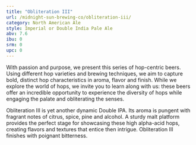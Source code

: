 ```yaml
---
title: "Obliteration III"
url: /midnight-sun-brewing-co/obliteration-iii/
category: North American Ale
style: Imperial or Double India Pale Ale
abv: 7.6
ibu: 0
srm: 0
upc: 0
---
```

With passion and purpose, we present this series of hop-centric beers. Using different hop varieties and brewing techniques, we aim to capture bold, distinct hop characteristics in aroma, flavor and finish. While we explore the
world of hops, we invite you to learn along with us: these beers offer an incredible opportunity to experience the diversity of hops while engaging the palate and obliterating the senses.

Obliteration III is yet another dynamic Double IPA. Its aroma is pungent with fragrant notes of citrus, spice, pine and alcohol. A sturdy malt platform provides the perfect stage for showcasing these high alpha-acid hops, creating flavors and textures that entice then intrigue. Obliteration III finishes with poignant bitterness.
